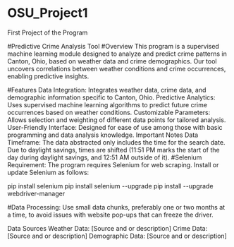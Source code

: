# OSU_Project1
First Project of the Program

#Predictive Crime Analysis Tool
#Overview
This program is a supervised machine learning module designed to analyze and predict crime patterns 
in Canton, Ohio, based on weather data and crime demographics. Our tool uncovers correlations between 
weather conditions and crime occurrences, enabling predictive insights.

#Features
Data Integration: Integrates weather data, crime data, and demographic information specific to Canton, Ohio.
Predictive Analytics: Uses supervised machine learning algorithms to predict future crime occurrences based on weather conditions.
Customizable Parameters: Allows selection and weighting of different data points for tailored analysis.
User-Friendly Interface: Designed for ease of use among those with basic programming and data analysis knowledge.
Important Notes
Data Timeframe: The data abstracted only includes the time for the search date. Due to daylight savings, 
times are shifted (11:51 PM marks the start of the day during daylight savings, and 12:51 AM outside of it).
#Selenium Requirement: The program requires Selenium for web scraping. Install or update Selenium as follows:

pip install selenium
pip install selenium --upgrade
pip install --upgrade webdriver-manager

#Data Processing: Use small data chunks, preferably one or two months at a time, to avoid issues 
with website pop-ups that can freeze the driver.

Data Sources
Weather Data: [Source and or description]
Crime Data: [Source and or description]
Demographic Data: [Source and or description]
